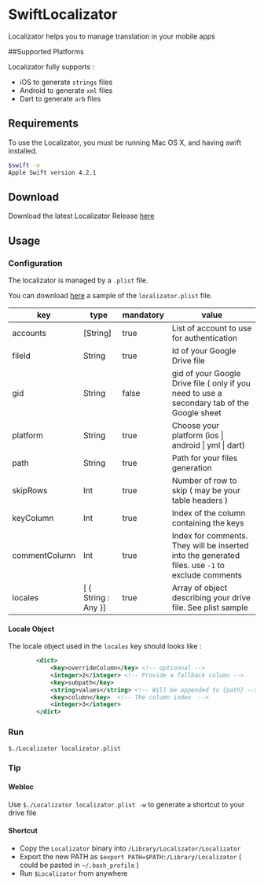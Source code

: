 # SwiftLocalizator
Localizator helps you to manage translation in your mobile apps

##Supported Platforms

Localizator fully supports :

- iOS to generate `strings` files
- Android to generate `xml` files
- Dart to generate `arb` files 

## Requirements

To use the Localizator, you must be running Mac OS X, and having swift installed.

```sh
$swift -v
Apple Swift version 4.2.1

```

## Download

Download the latest Localizator Release [here](https://github.com/celian-m/SwiftLocalizator/blob/master/bin/Localizator)

## Usage

### Configuration

The localizator is managed by a `.plist` file.

You can download [here](https://github.com/celian-m/SwiftLocalizator/blob/master/localizator.plist) a sample of the `localizator.plist` file.



| key | type | mandatory | value |
|-----|------|-----------|-------|
|   accounts  |  [String]    |   true        |    List of account to use for authentication   |
|  fileId   |    String  |     true     |    Id of your Google Drive file   |
|  gid   |    String  |     false     |    gid of your Google Drive file ( only if you need to use a secondary tab of the Google sheet   |
|  platform   |    String  |    true      |   Choose your platform (ios \| android \| yml \| dart)    |
|   path  |   String   |     true      |   Path for your files generation    |
|  skipRows   |   Int   |    true       |    Number of row to skip ( may be your table headers )   |
|    keyColumn |   Int   |   true        |  Index of the column containing the keys     |
| commentColumn | Int | true | Index for comments. They will be inserted into the generated files. use `-1` to exclude comments |
| locales | [ { String : Any }]  | true | Array of object describing your drive file. See plist sample |

#### Locale Object
The locale object used in the `locales` key should looks like :

```xml
		<dict>
			<key>overrideColumn</key> <!-- optionnal -->
			<integer>2</integer> <!-- Provide a fallback column -->
			<key>subpath</key>  
			<string>values</string> <!-- Will be appended to {path} -->
			<key>column</key>  <!-- The column index  -->
			<integer>3</integer>
		</dict>
```
### Run
`$./Localizator localizator.plist`

### Tip

#### Webloc
Use `$./Localizator localizator.plist -w` to generate a shortcut to your drive file

#### Shortcut

- Copy the `Localizator` binary into  `/Library/Localizator/Localizator`
- Export the new PATH as `$export PATH=$PATH:/Library/Localizator` ( could be pasted in `~/.bash_profile` )
- Run `$Localizator` from anywhere



